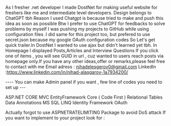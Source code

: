 As I fresher .net developer I made DostNet for making useful website for freshers like me and intermediate level developers.
Design belongs to ChatGPT tbh
Reason I used Chatgpt is because tried to make and push this idea as soon as possible
Btw I prefer to use ChatGPT for feedbacks to solve problems by myself
I was pushing my projects to GitHub while using configuration files .I did same for this project too, but prefered to use secret.json because my google OAuth configuration codes
So Let's get quick trailer.In DostNet I wanted to use ajax but didn't learned yet tbh.
In Homepage I displayed Posts,Articles and Interview Questions
If you click one of items , you will see GUID in url , cuz wanted to users reach posts via homepage only.If you have any other ideas,offer or remarks,please feel free to contact with me
Email adress : nihadelesgerov0@gmail.com
LinkedIn :https://www.linkedin.com/in/nihad-alasgarov-1a7934200/  

---- You can make Admin panel if you want , few line of codes you need to set up ---

ASP.NET CORE MVC
EntityFramework Core ( Code First )
Relational Tables 
Data Annotations
MS SQL 
LINQ 
Identity Framework
OAuth

Actually forgot to use ASPNETRATELIMITING Package to avoid DoS attack
If you want to implement to your project look for : 
